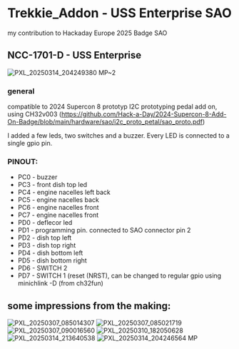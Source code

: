 # Trekkie_Addon - USS Enterprise SAO

my contribution to Hackaday Europe 2025 Badge SAO

## NCC-1701-D - USS Enterprise 
![PXL_20250314_204249380 MP~2](https://github.com/user-attachments/assets/0bc40702-85f7-4b31-984d-9b69915c3f4d)

### general 
compatible to 2024 Supercon 8 prototyp I2C prototyping pedal add on, using CH32v003 (https://github.com/Hack-a-Day/2024-Supercon-8-Add-On-Badge/blob/main/hardware/sao/i2c_proto_petal/sao_proto.pdf) 

I added a few leds, two switches and a buzzer. Every LED is connected to a single gpio pin.



### PINOUT: 
* PC0 - buzzer
* PC3 - front dish top led
* PC4 - engine nacelles left back
* PC5 - engine nacelles back
* PC6 - engine nacelles front
* PC7 - engine nacelles front
* PD0 - deflecor led
* PD1 - programming pin. connected to SAO connector pin 2
* PD2 - dish top left
* PD3 - dish top right
* PD4 - dish bottom left
* PD5 - dish bottom right
* PD6 - SWITCH 2
* PD7 - SWITCH 1 (reset (NRST), can be changed to regular gpio using minichlink -D (from ch32fun)

## some impressions from the making:
![PXL_20250307_085014307](https://github.com/user-attachments/assets/57941858-6c0b-466a-90ed-fad521e740f9)
![PXL_20250307_085021719](https://github.com/user-attachments/assets/a16376bf-064f-4304-97c0-cd55332c92a0)
![PXL_20250307_090016560](https://github.com/user-attachments/assets/8b0082a5-40ff-490a-8758-59bd5f4e3ac2)
![PXL_20250310_182050628](https://github.com/user-attachments/assets/07f6ccd0-0f0a-4226-9d20-6d4a7bfd3e9d)
![PXL_20250314_213640538](https://github.com/user-attachments/assets/db35dafc-988d-4545-a24f-d7f22d9a3a61)
![PXL_20250314_204246564 MP](https://github.com/user-attachments/assets/991760e8-ca20-46de-a9ac-b5e3fe2865fc)

